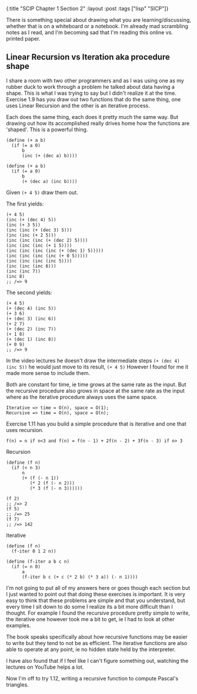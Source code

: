 {:title "SCIP Chapter 1 Section 2"
 :layout :post
 :tags ["lisp" "SICP"]}

There is something special about drawing what you are learning/discussing, whether that is on a whiteboard or a notebook.  I'm already mad scrambling notes as I read, and I'm becoming sad that I'm reading this online vs. printed paper.

## Linear Recursion vs Iteration aka procedure shape

I share a room with two other programmers and as I was using one as my rubber duck to work through a problem he talked about data having a shape.  This is what I was trying to say but I didn't realize it at the time.  Exercise 1.9 has you draw out two functions that do the same thing, one uses Linear Recursion and the other is an iterative process.

Each does the same thing, each does it pretty much the same way.  But drawing out how its accomplished really drives home how the functions are 'shaped'.  This is a powerful thing.

```
(define (+ a b)
  (if (= a 0)
      b
      (inc (+ (dec a) b))))

(define (+ a b)
  (if (= a 0)
      b
      (+ (dec a) (inc b))))
```

Given `(+ 4 5)` draw them out.

The first yields:
```
(+ 4 5)
(inc (+ (dec 4) 5))
(inc (+ 3 5))
(inc (inc (+ (dec 3) 5)))
(inc (inc (+ 2 5)))
(inc (inc (inc (+ (dec 2) 5))))
(inc (inc (inc (+ 1 5))))
(inc (inc (inc (inc (+ (dec 1) 5)))))
(inc (inc (inc (inc (+ 0 5)))))
(inc (inc (inc (inc 5))))
(inc (inc (inc 6)))
(inc (inc 7))
(inc 8)
;; /=> 9
```

The second yields:
```
(+ 4 5)
(+ (dec 4) (inc 5))
(+ 3 6)
(+ (dec 3) (inc 6))
(+ 2 7)
(+ (dec 2) (inc 7))
(+ 1 8)
(+ (dec 1) (inc 8))
(+ 0 9)
;; /=> 9
```

In the video lectures he doesn't draw the intermediate steps `(+ (dec 4) (inc 5))` he would just move to its result, `(+ 4 5)`  However I found for me it made more sense to include them.

Both are constant for time, ie time grows at the same rate as the input.
But the recursive procedure also grows in space at the same rate as the input where as the iterative procedure always uses the same space.

```
Iterative => time = O(n), space = O(1);
Recursive => time = O(n), space = O(n);
```

Exercise 1.11 has you build a simple procedure that is iterative and one that uses recursion.

`f(n) = n if n<3 and f(n) = f(n - 1) + 2f(n - 2) + 3f(n - 3) if n> 3`

Recursion
```
(define (f n)
  (if (< n 3)
      n
      (+ (f (- n 1))
         (* 2 (f (- n 2)))
         (* 3 (f (- n 3))))))

(f 2)
;; /=> 2
(f 5)
;; /=> 25
(f 7)
;; /=> 142
```

Iterative
```
(define (f n)
  (f-iter 0 1 2 n))

(define (f-iter a b c n)
  (if (= n 0)
      a
      (f-iter b c (+ c (* 2 b) (* 3 a)) (- n 1))))
```

I'm not going to put all of my answers here or goes though each section but I just wanted to point out that doing these exercises is important.  It is very easy to think that these problems are simple and that you understand, but every time I sit down to do some I realize its a bit more difficult than I thought.  For example I found the recursive procedure pretty simple to write, the iterative one however took me a bit to get, ie I had to look at other examples.

The book speaks specifically about how recursive functions may be easier to write but they tend to not be as efficient.  The iterative functions are also able to operate at any point, ie no hidden state held by the interpreter.

I have also found that if I feel like I can't figure something out, watching the lectures on YouTube helps a lot.

Now I'm off to try 1.12, writing a recursive function to compute Pascal's triangles.
